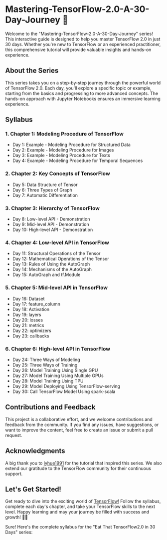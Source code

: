# Mastering-TensorFlow-2.0-A-30-Day-Journey 🚀

Welcome to the "Mastering-TensorFlow-2.0-A-30-Day-Journey" series! This interactive guide is designed to help you master TensorFlow 2.0 in just 30 days. Whether you're new to TensorFlow or an experienced practitioner, this comprehensive tutorial will provide valuable insights and hands-on experience.

## About the Series

This series takes you on a step-by-step journey through the powerful world of TensorFlow 2.0. Each day, you'll explore a specific topic or example, starting from the basics and progressing to more advanced concepts. The hands-on approach with Jupyter Notebooks ensures an immersive learning experience.

## Syllabus

### 1. Chapter 1: Modeling Procedure of TensorFlow
- Day 1: Example - Modeling Procedure for Structured Data
- Day 2: Example - Modeling Procedure for Images
- Day 3: Example - Modeling Procedure for Texts
- Day 4: Example - Modeling Procedure for Temporal Sequences

### 2. Chapter 2: Key Concepts of TensorFlow
- Day 5: Data Structure of Tensor
- Day 6: Three Types of Graph
- Day 7: Automatic Differentiation

### 3. Chapter 3: Hierarchy of TensorFlow
- Day 8: Low-level API - Demonstration
- Day 9: Mid-level API - Demonstration
- Day 10: High-level API - Demonstration

### 4. Chapter 4: Low-level API in TensorFlow
- Day 11: Structural Operations of the Tensor
- Day 12: Mathematical Operations of the Tensor
- Day 13: Rules of Using the AutoGraph
- Day 14: Mechanisms of the AutoGraph
- Day 15: AutoGraph and tf.Module

### 5. Chapter 5: Mid-level API in TensorFlow
- Day 16: Dataset
- Day 17: feature_column
- Day 18: Activation
- Day 19: layers
- Day 20: losses
- Day 21: metrics
- Day 22: optimizers
- Day 23: callbacks

### 6. Chapter 6: High-level API in TensorFlow
- Day 24: Three Ways of Modeling
- Day 25: Three Ways of Training
- Day 26: Model Training Using Single GPU
- Day 27: Model Training Using Multiple GPUs
- Day 28: Model Training Using TPU
- Day 29: Model Deploying Using TensorFlow-serving
- Day 30: Call TensorFlow Model Using spark-scala

## Contributions and Feedback

This project is a collaborative effort, and we welcome contributions and feedback from the community. If you find any issues, have suggestions, or want to improve the content, feel free to create an issue or submit a pull request.

## Acknowledgments

A big thank you to [lyhue1991](https://github.com/lyhue1991) for the tutorial that inspired this series. We also extend our gratitude to the TensorFlow community for their continuous support.

## Let's Get Started!

Get ready to dive into the exciting world of [TensorFlow!](https://github.com/tensorflow/tensorflow) Follow the syllabus, complete each day's chapter, and take your TensorFlow skills to the next level. Happy learning and may your journey be filled with success and growth! 🌟🤖


Sure! Here's the complete syllabus for the "Eat That TensorFlow2.0 in 30 Days" series:
